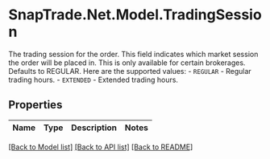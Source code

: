# SnapTrade.Net.Model.TradingSession
The trading session for the order. This field indicates which market session the order will be placed in. This is only available for certain brokerages. Defaults to REGULAR. Here are the supported values:   - `REGULAR` - Regular trading hours.   - `EXTENDED` - Extended trading hours. 

## Properties

Name | Type | Description | Notes
------------ | ------------- | ------------- | -------------

[[Back to Model list]](../README.md#documentation-for-models) [[Back to API list]](../README.md#documentation-for-api-endpoints) [[Back to README]](../README.md)

